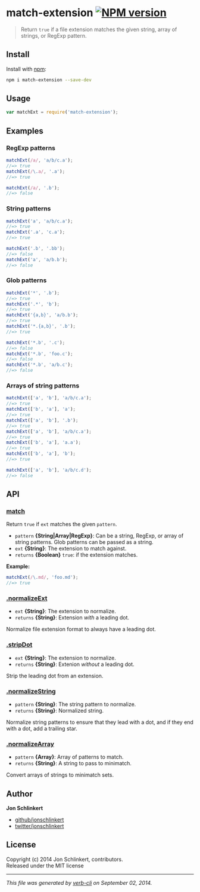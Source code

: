 # match-extension [![NPM version](https://badge.fury.io/js/match-extension.png)](http://badge.fury.io/js/match-extension)

> Return `true` if a file extension matches the given string, array of strings, or RegExp pattern.

## Install
Install with [npm](npmjs.org):

```bash
npm i match-extension --save-dev
```

## Usage

```js
var matchExt = require('match-extension');
```

## Examples

### RegExp patterns

```js
matchExt(/a/, 'a/b/c.a');
//=> true
matchExt(/\.a/, '.a');
//=> true

matchExt(/a/, '.b');
//=> false
```

### String patterns

```js
matchExt('a', 'a/b/c.a');
//=> true
matchExt('.a', 'c.a');
//=> true

matchExt('.b', '.bb');
//=> false
matchExt('a', 'a/b.b');
//=> false
```

### Glob patterns

```js
matchExt('*', '.b');
//=> true
matchExt('.*', 'b');
//=> true
matchExt('{a,b}', 'a/b.b');
//=> true
matchExt('*.{a,b}', '.b');
//=> true

matchExt('*.b', '.c');
//=> false
matchExt('*.b', 'foo.c');
//=> false
matchExt('*.b', 'a/b.c');
//=> false
```

### Arrays of string patterns

```js
matchExt(['a', 'b'], 'a/b/c.a');
//=> true
matchExt(['b', 'a'], 'a');
//=> true
matchExt(['a', 'b'], '.b');
//=> true
matchExt(['a', 'b'], 'a/b/c.a');
//=> true
matchExt(['b', 'a'], 'a.a');
//=> true
matchExt(['b', 'a'], 'b');
//=> true

matchExt(['a', 'b'], 'a/b/c.d');
//=> false
```

## API
### [match](index.js#L35)

Return `true` if `ext` matches the given `pattern`.

* `pattern` **{String|Array|RegExp}**: Can be a string, RegExp, or array of string patterns. Glob patterns can be passed as a string.    
* `ext` **{String}**: The extension to match against.    
* `returns` **{Boolean}** `true`: if the extension matches.  

**Example:**

```js
matchExt(/\.md/, 'foo.md');
//=> true
```

### [.normalizeExt](index.js#L63)

* `ext` **{String}**: The extension to normalize.    
* `returns` **{String}**: Extension _with_ a leading dot.  

Normalize file extension format to always have a
leading dot.

### [.stripDot](index.js#L82)

* `ext` **{String}**: The extension to normalize.    
* `returns` **{String}**: Extenion _without_ a leading dot.  

Strip the leading dot from an extension.

### [.normalizeString](index.js#L100)

* `pattern` **{String}**: The string pattern to normalize.    
* `returns` **{String}**: Normalized string.  

Normalize string patterns to ensure that they
lead with a dot, and if they end with a dot,
add a trailing star.

### [.normalizeArray](index.js#L117)

* `pattern` **{Array}**: Array of patterns to match.    
* `returns` **{String}**: A string to pass to minimatch.  

Convert arrays of strings to minimatch sets.

## Author

**Jon Schlinkert**
 
+ [github/jonschlinkert](https://github.com/jonschlinkert)
+ [twitter/jonschlinkert](http://twitter.com/jonschlinkert) 

## License
Copyright (c) 2014 Jon Schlinkert, contributors.  
Released under the MIT license

***

_This file was generated by [verb-cli](https://github.com/assemble/verb-cli) on September 02, 2014._